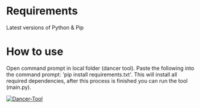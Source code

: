 # Requirements
Latest versions of Python & Pip

# How to use
Open command prompt in local folder (dancer tool). Paste the following into the command prompt: 'pip install requirements.txt'. This will install all required dependencies, after this process is finished you can run the tool (main.py).

[![Dancer-Tool](https://img.youtube.com/vi/w8Si631fZ5Y)](https://www.youtube.com/watch?v=w8Si631fZ5Y)
